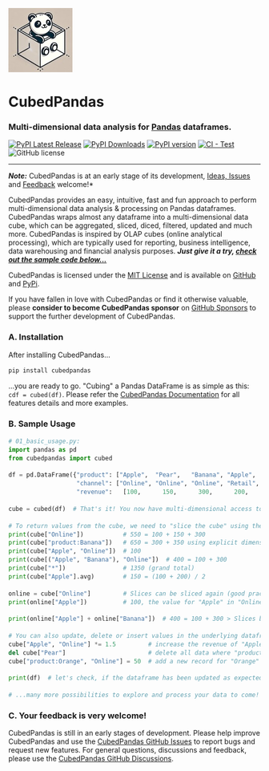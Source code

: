 <picture align="center"><img alt="Pandas Logo" src="logo.jpg"></picture>

# CubedPandas 

### Multi-dimensional data analysis for [Pandas](https://github.com/pandas-dev/pandas) dataframes.

[![PyPI Latest Release](https://img.shields.io/pypi/v/cubedpandas.svg?label=PyPI)](https://pypi.org/project/cubedpandas/)
[![PyPI Downloads](https://img.shields.io/pypi/dm/cubedpandas.svg?label=PyPI%20downloads)](https://pypi.org/project/pandas/)
[![PyPI version](https://badge.fury.io/py/cubedpandas.svg)](https://badge.fury.io/py/cubedpandas)
[![CI - Test](https://github.com/pandas-dev/pandas/actions/workflows/unit-tests.yml/badge.svg)](https://github.com/Zeutschler/cubedpandas/actions/workflows/unit-tests.yml)
![GitHub license](https://img.shields.io/github/license/Zeutschler/cubedpandas)   

-----------------

***Note:*** CubedPandas is at an early stage of its development, 
[Ideas, Issues](https://github.com/Zeutschler/cubedpandas/issues) and 
[Feedback](https://github.com/Zeutschler/cubedpandas/discussions) welcome!*

CubedPandas provides an easy, intuitive, fast and fun approach to perform multi-dimensional 
data analysis & processing on Pandas dataframes. CubedPandas wraps almost any
dataframe into a multi-dimensional data cube, which can be aggregated, sliced, diced, filtered, 
updated and much more. 
CubedPandas is inspired by OLAP cubes (online analytical processing), which are typically used
for reporting, business intelligence, data warehousing and financial analysis purposes. 
***Just give it a try, [check out the sample code below...](#introduction)*** 
   

CubedPandas is licensed under the [MIT License](LICENSE) and is available on 
[GitHub](https://github.com/Zeutschler/cubedpandas) and [PyPi](https://pypi.org/project/cubedpandas/).

If you have fallen in love with CubedPandas or find it otherwise valuable, please **consider to become 
CubedPandas sponsor** on [GitHub Sponsors](https://github.com/sponsors/Zeutschler) to support the further 
development of CubedPandas. 


### A. Installation

After installing CubedPandas...

```bash
pip install cubedpandas
```

...you are ready to go. "Cubing" a Pandas DataFrame is as simple as this: `cdf = cubed(df)`.
Please refer the [CubedPandas Documentation](documentation.md) for all features details and more examples.

### B. Sample Usage

```python
# 01_basic_usage.py:
import pandas as pd
from cubedpandas import cubed

df = pd.DataFrame({"product": ["Apple",  "Pear",   "Banana", "Apple",  "Pear",   "Banana"],
                   "channel": ["Online", "Online", "Online", "Retail", "Retail", "Retail"],
                   "revenue":   [100,      150,      300,      200,      250,      350]})

cube = cubed(df)  # That's it! You now have multi-dimensional access to your dataframe. Let's see...

# To return values from the cube, we need to "slice the cube" using the following syntax:
print(cube["Online"])           # 550 = 100 + 150 + 300
print(cube["product:Banana"])   # 650 = 300 + 350 using explicit dimension name (good practise & faster)
print(cube["Apple", "Online"])  # 100
print(cube[("Apple", "Banana"), "Online"])  # 400 = 100 + 300
print(cube["*"])                # 1350 (grand total)
print(cube["Apple"].avg)        # 150 = (100 + 200) / 2

online = cube["Online"]         # Slices can be sliced again (good practise & faster execution)
print(online["Apple"])          # 100, the value for "Apple" in "Online" channel

print(online["Apple"] + online["Banana"])  # 400 = 100 + 300 > Slices behave like normal numeric values

# You can also update, delete or insert values in the underlying dataframe
cube["Apple", "Online"] *= 1.5         # increase the revenue of "Apple" in "Online" channel
del cube["Pear"]                       # delete all data where "product" is "Pear"
cube["product:Orange", "Online"] = 50  # add a new record for "Orange" in "Online" channel

print(df)  # let's check, if the dataframe has been updated as expected

# ...many more possibilities to explore and process your data to come!
```

### C. Your feedback is very welcome!
CubedPandas is still in an early stages of development. Please help improve CubedPandas and 
use the [CubedPandas GitHub Issues](https://github.com/Zeutschler/cubedpandas/issues) 
to report bugs and request new features. For general questions, discussions and feedback,
please use the [CubedPandas GitHub Discussions](https://github.com/Zeutschler/cubedpandas/discussions).
